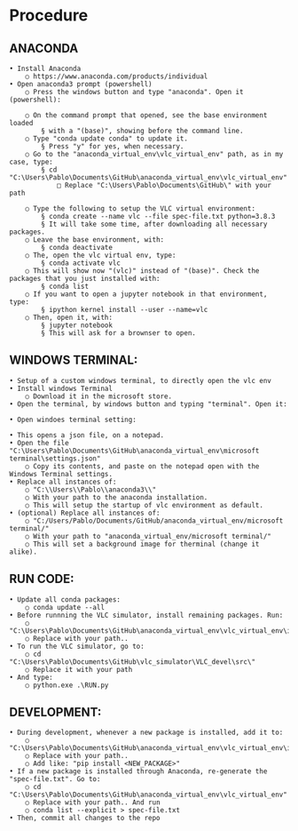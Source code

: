 # Procedure

<!-- 
## vlc_virtual_env
Files for the VLC virtual env setup.


## microsoft terminal
Setup the microsoft terminal for the VLC anaconda virtual environment. -->
 
 

## ANACONDA
	• Install Anaconda
		○ https://www.anaconda.com/products/individual
	• Open anaconda3 prompt (powershell)
		○ Press the windows button and type "anaconda". Open it (powershell):
		
		○ On the command prompt that opened, see the base environment loaded
			§ with a "(base)", showing before the command line.
		○ Type "conda update conda" to update it.
			§ Press "y" for yes, when necessary.
		○ Go to the "anaconda_virtual_env\vlc_virtual_env" path, as in my case, type:
			§ cd "C:\Users\Pablo\Documents\GitHub\anaconda_virtual_env\vlc_virtual_env"
				□ Replace "C:\Users\Pablo\Documents\GitHub\" with your path
		
		○ Type the following to setup the VLC virtual environment:
			§ conda create --name vlc --file spec-file.txt python=3.8.3
			§ It will take some time, after downloading all necessary packages.
		○ Leave the base environment, with:
			§ conda deactivate
		○ The, open the vlc virtual env, type:
			§ conda activate vlc
		○ This will show now "(vlc)" instead of "(base)". Check the packages that you just installed with:
			§ conda list
		○ If you want to open a jupyter notebook in that environment, type:
			§ ipython kernel install --user --name=vlc
		○ Then, open it, with:
			§ jupyter notebook
			§ This will ask for a brownser to open.



## WINDOWS TERMINAL:

	• Setup of a custom windows terminal, to directly open the vlc env
	• Install windows Terminal
		○ Download it in the microsoft store.
	• Open the terminal, by windows button and typing "terminal". Open it: 
		
	• Open windoes terminal setting:
		
	• This opens a json file, on a notepad.
	• Open the file "C:\Users\Pablo\Documents\GitHub\anaconda_virtual_env\microsoft terminal\settings.json"
		○ Copy its contents, and paste on the notepad open with the Windows Terminal settings.
	• Replace all instances of:
		○ "C:\\Users\\Pablo\\anaconda3\\"
		○ With your path to the anaconda installation.
		○ This will setup the startup of vlc environment as default.
	• (optional) Replace all instances of:
		○ "C:/Users/Pablo/Documents/GitHub/anaconda_virtual_env/microsoft terminal/"
		○ With your path to "anaconda_virtual_env/microsoft terminal/"
		○ This will set a background image for therminal (change it alike).


## RUN CODE:

	• Update all conda packages:
		○ conda update --all
	• Before runnning the VLC simulator, install remaining packages. Run:
		○ "C:\Users\Pablo\Documents\GitHub\anaconda_virtual_env\vlc_virtual_env\install_other_packages.bat"
		○ Replace with your path..
	• To run the VLC simulator, go to:
		○ cd "C:\Users\Pablo\Documents\GitHub\vlc_simulator\VLC_devel\src\"
		○ Replace it with your path
	• And type:
		○ python.exe .\RUN.py


## DEVELOPMENT:

	• During development, whenever a new package is installed, add it to:
		○ "C:\Users\Pablo\Documents\GitHub\anaconda_virtual_env\vlc_virtual_env\install_other_packages.bat"
		○ Replace with your path..
		○ Add like: "pip install <NEW_PACKAGE>"
	• If a new package is installed through Anaconda, re-generate the "spec-file.txt". Go to:
		○ cd "C:\Users\Pablo\Documents\GitHub\anaconda_virtual_env\vlc_virtual_env"
		○ Replace with your path.. And run
		○ conda list --explicit > spec-file.txt
	• Then, commit all changes to the repo

